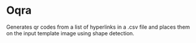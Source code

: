 # Oqra

Generates qr codes from a list of hyperlinks in a .csv file and places them on the input template image using shape detection. 
